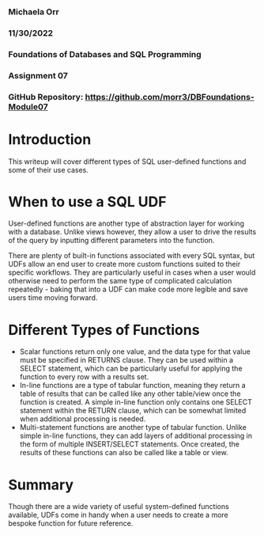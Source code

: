 ### Michaela Orr
### 11/30/2022
### Foundations of Databases and SQL Programming
### Assignment 07
### GitHub Repository: https://github.com/morr3/DBFoundations-Module07

# Introduction
This writeup will cover different types of SQL user-defined functions and some of their use cases. 
# When to use a SQL UDF
User-defined functions are another type of abstraction layer for working with a database. Unlike views however, they allow a user to drive the results of the query by inputting different parameters into the function. 

There are plenty of built-in functions associated with every SQL syntax, but UDFs allow an end user to create more custom functions suited to their specific workflows. They are particularly useful in cases when a user would otherwise need to perform the same type of complicated calculation repeatedly - baking that into a UDF can make code more legible and save users time moving forward. 
# Different Types of Functions
+ Scalar functions return only one value, and the data type for that value must be specified in RETURNS clause. They can be used within a SELECT statement, which can be particularly useful for applying the function to every row with a results set. 
+ In-line functions are a type of tabular function, meaning they return a table of results that can be called like any other table/view once the function is created. A simple in-line function only contains one SELECT statement within the RETURN clause, which can be somewhat limited when additional processing is needed. 
+ Multi-statement functions are another type of tabular function. Unlike simple in-line functions, they can add layers of additional processing in the form of multiple INSERT/SELECT statements. Once created, the results of these functions can also be called like a table or view. 
# Summary
Though there are a wide variety of useful system-defined functions available, UDFs come in handy when a user needs to create a more bespoke function for future reference.

